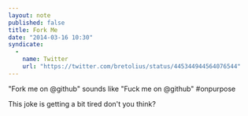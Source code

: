 ```yaml
---
layout: note
published: false
title: Fork Me
date: "2014-03-16 10:30"
syndicate: 
  - 
    name: Twitter
    url: "https://twitter.com/bretolius/status/445344944564076544"
---
```


"Fork me on @github" sounds like "Fuck me on @github" #onpurpose 

This joke is getting a bit tired don't you think?
